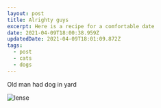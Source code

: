 ```yaml
---
layout: post
title: Alrighty guys
excerpt: Here is a recipe for a comfortable date
date: 2021-04-09T18:00:38.959Z
updatedDate: 2021-04-09T18:01:09.872Z
tags:
  - post
  - cats
  - dogs
---
```


Old man had dog in yard

![lense](https://filedn.com/ltOdFv1aqz1YIFhf4gTY8D7/ingus-info/BLOGS/Photography-stocks3/stock-photography-slider.jpg 'All the power')
